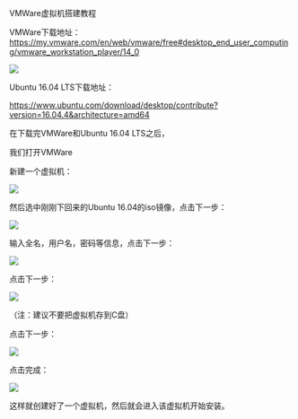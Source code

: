VMWare虚拟机搭建教程

VMWare下载地址：<https://my.vmware.com/en/web/vmware/free#desktop_end_user_computing/vmware_workstation_player/14_0>

![](media/76e45341db67e46f863650c7a2092312.png)

Ubuntu 16.04 LTS下载地址：

<https://www.ubuntu.com/download/desktop/contribute?version=16.04.4&architecture=amd64>

在下载完VMWare和Ubuntu 16.04 LTS之后，

我们打开VMWare

新建一个虚拟机：

![](media/a3b7a62cf870fdb76fa5c823ad2a655e.png)

然后选中刚刚下回来的Ubuntu 16.04的iso镜像，点击下一步：

![](media/3a1b1500802cd2afd6bf9a0d9050d1e5.png)

输入全名，用户名，密码等信息，点击下一步：

![](media/cdb4795b39c6f1f9d39cc3a0c5c515a8.png)

点击下一步：

![](media/26078fa9adea3b6dbf669b82118f10b3.png)

（注：建议不要把虚拟机存到C盘）

点击下一步：

![](media/56ce69baeeef60fdede73251537bddc6.png)

点击完成：

![](media/0059a75972dd8f454275c5e05c64329a.png)

这样就创建好了一个虚拟机，然后就会进入该虚拟机开始安装。
